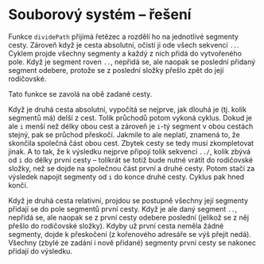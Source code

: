 # Souborový systém – řešení

Funkce `dividePath` přijímá řetězec a rozdělí ho na jednotlivé segmenty cesty. Zároveň když je cesta absolutní, očistí
ji ode všech sekvencí `..`. Cyklem projde všechny segmenty a každý z nich přidá do vytvořeného pole. Když je segment
roven `..`, nepřidá se, ale naopak se poslední přidaný segment odebere, protože se z poslední složky přešlo zpět do její
rodičovské.

Tato funkce se zavolá na obě zadané cesty.

Když je druhá cesta absolutní, vypočítá se nejprve, jak dlouhá je (tj. kolik segmentů má) delší z cest. Tolik průchodů
potom vykoná cyklus. Dokud je ale `i` menší než délky obou cest a zároveň je `i`-tý segment v obou cestách stejný, pak
se průchod přeskočí. Jakmile to ale neplatí, znamená to, že skončila společná část obou cest. Zbytek cesty se tedy musí
zkompletovat jinak. A to tak, že k výsledku nejprve připojí tolik sekvencí `../`, kolik zbývá od `i` do délky první
cesty – tolikrát se totiž bude nutné vrátit do rodičovské složky, než se dojde na společnou část první a druhé cesty.
Potom stačí za výsledek napojit segmenty od `i` do konce druhé cesty. Cyklus pak hned končí.

Když je druhá cesta relativní, projdou se postupně všechny její segmenty přidají se do pole segmentů první cesty. Když
je ale daný segment `..`, nepřidá se, ale naopak se z první cesty odebere poslední (jelikož se z něj přešlo do
rodičovské složky). Kdyby už první cesta neměla žádné segmenty, dojde k přeskočení (z kořenového adresáře se výš přejít
nedá). Všechny (zbylé ze zadání i nově přidané) segmenty první cesty se nakonec přidají do výsledku.
